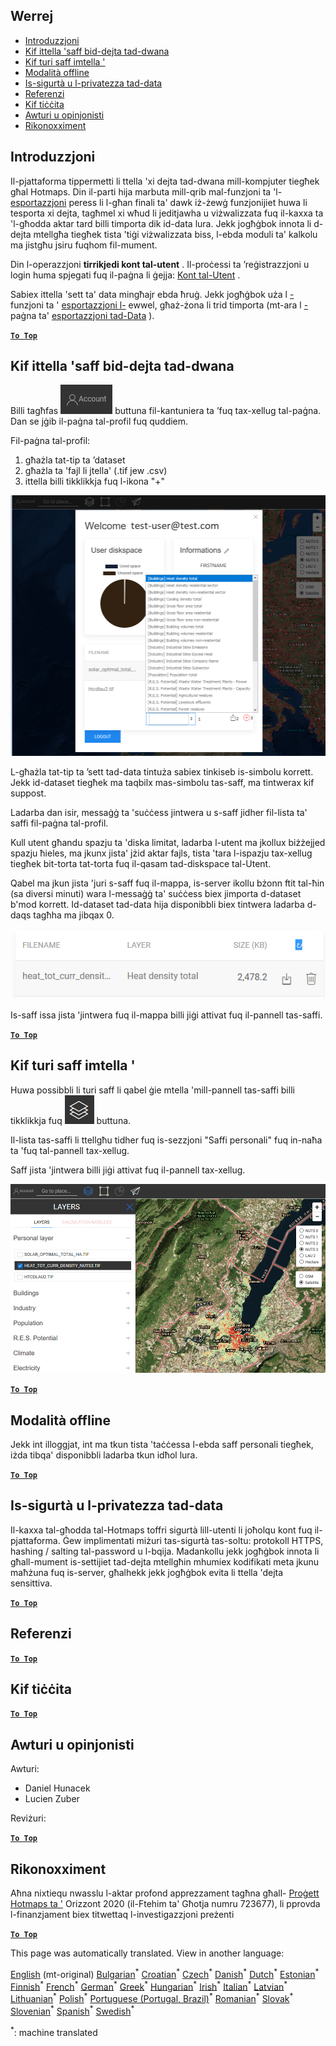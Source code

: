 <h2> Werrej </h2><ul><li> <a href="#Introduction">Introduzzjoni</a> </li><li> <a href="#How-to-upload-a-layer-with-custom-data">Kif ittella &#39;saff bid-dejta tad-dwana</a> </li><li> <a href="#How-to-display-an-uploaded-layer">Kif turi saff imtella &#39;</a> </li><li> <a href="#Offline-mode">Modalità offline</a> </li><li> <a href="#Data-security-and-privacy">Is-sigurtà u l-privatezza tad-data</a> </li><li> <a href="#References">Referenzi</a> </li><li> <a href="#How-to-cite">Kif tiċċita</a> </li><li> <a href="#Authors-and-reviewers">Awturi u opinjonisti</a> </li><li> <a href="#Acknowledgement">Rikonoxximent</a> </li></ul><h2> Introduzzjoni </h2><p> Il-pjattaforma tippermetti li ttella &#39;xi dejta tad-dwana mill-kompjuter tiegħek għal Hotmaps. Din il-parti hija marbuta mill-qrib mal-funzjoni ta &#39;l- <a href="Data-export-functionalities">esportazzjoni</a> peress li l-għan finali ta&#39; dawk iż-żewġ funzjonijiet huwa li tesporta xi dejta, tagħmel xi wħud li jeditjawha u viżwalizzata fuq il-kaxxa ta &#39;l-għodda aktar tard billi timporta dik id-data lura. Jekk jogħġbok innota li d-dejta mtellgħa tiegħek tista &#39;tiġi viżwalizzata biss, l-ebda moduli ta&#39; kalkolu ma jistgħu jsiru fuqhom fil-mument. </p><p> Din l-operazzjoni <strong>tirrikjedi kont tal-utent</strong> . Il-proċessi ta ’reġistrazzjoni u login huma spjegati fuq il-paġna li ġejja: <a href="Introduction-to-user-interface#Connect">Kont tal-Utent</a> . </p><p> Sabiex ittella &#39;sett ta&#39; data mingħajr ebda ħruġ. Jekk jogħġbok uża l <a href="Data-export-functionalities">-</a> funzjoni ta &#39; <a href="Data-export-functionalities">esportazzjoni l-</a> ewwel, għaż-żona li trid timporta (mt-ara l <a href="Data-export-functionalities">-</a> paġna ta&#39; <a href="Data-export-functionalities">esportazzjoni tad-Data</a> ). </p><p><ins> <code><strong><a href="#table-of-contents">To Top</a></strong></code> </ins> </p><h2> Kif ittella &#39;saff bid-dejta tad-dwana </h2><p> Billi tagħfas <img alt="buttuna tal-kont" src="images/account-btn.png"/> buttuna fil-kantuniera ta ’fuq tax-xellug tal-paġna. Dan se jġib il-paġna tal-profil fuq quddiem. </p><p> Fil-paġna tal-profil: </p><ol><li> għażla tat-tip ta ’dataset </li><li> għażla ta &#39;fajl li jtella&#39; (.tif jew .csv) </li><li> ittella billi tikklikkja fuq l-ikona &quot;+&quot; </li></ol><p><img alt="upload tal-paġna tal-profil" src="images/profile-upload.png"/></p><p> L-għażla tat-tip ta ’sett tad-data tintuża sabiex tinkiseb is-simbolu korrett. Jekk id-dataset tiegħek ma taqbilx mas-simbolu tas-saff, ma tintwerax kif suppost. </p><p> Ladarba dan isir, messaġġ ta &#39;suċċess jintwera u s-saff jidher fil-lista ta&#39; saffi fil-paġna tal-profil. </p><p> Kull utent għandu spazju ta &#39;diska limitat, ladarba l-utent ma jkollux biżżejjed spazju ħieles, ma jkunx jista&#39; jżid aktar fajls, tista &#39;tara l-ispazju tax-xellug tiegħek bit-torta tat-torta fuq il-qasam tad-diskspace tal-Utent. </p><p> Qabel ma jkun jista &#39;juri s-saff fuq il-mappa, is-server ikollu bżonn ftit tal-ħin (sa diversi minuti) wara l-messaġġ ta&#39; suċċess biex jimporta d-dataset b&#39;mod korrett. Id-dataset tad-data hija disponibbli biex tintwera ladarba d-daqs tagħha ma jibqax 0. </p><p><img alt="upload_complete" src="images/upload_complete.png"/></p><p> Is-saff issa jista &#39;jintwera fuq il-mappa billi jiġi attivat fuq il-pannell tas-saffi. </p><p><ins> <code><strong><a href="#table-of-contents">To Top</a></strong></code> </ins> </p><h2> Kif turi saff imtella &#39; </h2><p> Huwa possibbli li turi saff li qabel ġie mtella &#39;mill-pannell tas-saffi billi tikklikkja fuq <img alt="buttuna tas-saffi" src="images/layers-btn.png"/> buttuna. </p><p> Il-lista tas-saffi li ttellgħu tidher fuq is-sezzjoni &quot;Saffi personali&quot; fuq in-naħa ta &#39;fuq tal-pannell tax-xellug. </p><p> Saff jista &#39;jintwera billi jiġi attivat fuq il-pannell tax-xellug. </p><p><img alt="ittella &#39;saff tal-wiri" src="images/upload-layers.png"/></p><p><ins> <code><strong><a href="#table-of-contents">To Top</a></strong></code> </ins> </p><h2> Modalità offline </h2><p> Jekk int illoggjat, int ma tkun tista &#39;taċċessa l-ebda saff personali tiegħek, iżda tibqa&#39; disponibbli ladarba tkun idħol lura. </p><p><ins> <code><strong><a href="#table-of-contents">To Top</a></strong></code> </ins> </p><h2> Is-sigurtà u l-privatezza tad-data </h2><p> Il-kaxxa tal-għodda tal-Hotmaps toffri sigurtà lill-utenti li joħolqu kont fuq il-pjattaforma. Ġew implimentati miżuri tas-sigurtà tas-soltu: protokoll HTTPS, hashing / salting tal-password u l-bqija. Madankollu jekk jogħġbok innota li għall-mument is-settijiet tad-dejta mtellgħin mhumiex kodifikati meta jkunu maħżuna fuq is-server, għalhekk jekk jogħġbok evita li ttella &#39;dejta sensittiva. </p><p><ins> <code><strong><a href="#table-of-contents">To Top</a></strong></code> </ins> </p><h2> Referenzi </h2><p><ins> <code><strong><a href="#table-of-contents">To Top</a></strong></code> </ins> </p><h2> Kif tiċċita </h2><p><ins> <code><strong><a href="#table-of-contents">To Top</a></strong></code> </ins> </p><h2> Awturi u opinjonisti </h2><p> Awturi: </p><ul><li> Daniel Hunacek </li><li> Lucien Zuber </li></ul><p> Reviżuri: </p><p><ins> <code><strong><a href="#table-of-contents">To Top</a></strong></code> </ins> </p><h2> Rikonoxximent </h2><p> Aħna nixtiequ nwasslu l-aktar profond apprezzament tagħna għall- <a href="https://www.hotmaps-project.eu">Proġett Hotmaps ta &#39;</a> Orizzont 2020 (il-Ftehim ta&#39; Għotja numru 723677), li pprovda l-finanzjament biex titwettaq l-investigazzjoni preżenti </p><p><ins> <code><strong><a href="#table-of-contents">To Top</a></strong></code> </ins> </p>

This page was automatically translated. View in another language:

[English](en-Data-upload-functionalities) (mt-original) [Bulgarian](bg-Data-upload-functionalities)<sup>\*</sup> [Croatian](hr-Data-upload-functionalities)<sup>\*</sup> [Czech](cs-Data-upload-functionalities)<sup>\*</sup> [Danish](da-Data-upload-functionalities)<sup>\*</sup> [Dutch](nl-Data-upload-functionalities)<sup>\*</sup> [Estonian](et-Data-upload-functionalities)<sup>\*</sup> [Finnish](fi-Data-upload-functionalities)<sup>\*</sup> [French](fr-Data-upload-functionalities)<sup>\*</sup> [German](de-Data-upload-functionalities)<sup>\*</sup> [Greek](el-Data-upload-functionalities)<sup>\*</sup> [Hungarian](hu-Data-upload-functionalities)<sup>\*</sup> [Irish](ga-Data-upload-functionalities)<sup>\*</sup> [Italian](it-Data-upload-functionalities)<sup>\*</sup> [Latvian](lv-Data-upload-functionalities)<sup>\*</sup> [Lithuanian](lt-Data-upload-functionalities)<sup>\*</sup>  [Polish](pl-Data-upload-functionalities)<sup>\*</sup> [Portuguese (Portugal, Brazil)](pt-Data-upload-functionalities)<sup>\*</sup> [Romanian](ro-Data-upload-functionalities)<sup>\*</sup> [Slovak](sk-Data-upload-functionalities)<sup>\*</sup> [Slovenian](sl-Data-upload-functionalities)<sup>\*</sup> [Spanish](es-Data-upload-functionalities)<sup>\*</sup> [Swedish](sv-Data-upload-functionalities)<sup>\*</sup> 

<sup>\*</sup>: machine translated
